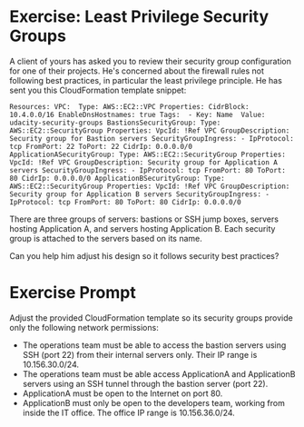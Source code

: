 # Exercise: Least Privilege Security Groups
A client of yours has asked you to review their security group configuration for one of their projects. He's concerned about the firewall rules not following best practices, in particular the least privilege principle. He has sent you this CloudFormation template snippet:

`Resources:
  VPC: 
    Type: AWS::EC2::VPC
    Properties:
      CidrBlock: 10.4.0.0/16
      EnableDnsHostnames: true
      Tags: 
      - Key: Name 
        Value: udacity-security-groups
  BastionsSecurityGroup:
    Type: AWS::EC2::SecurityGroup
    Properties:
      VpcId: !Ref VPC
      GroupDescription: Security group for Bastion servers
      SecurityGroupIngress:
      - IpProtocol: tcp
        FromPort: 22
        ToPort: 22
        CidrIp: 0.0.0.0/0
  ApplicationASecurityGroup:
    Type: AWS::EC2::SecurityGroup
    Properties:
      VpcId: !Ref VPC
      GroupDescription: Security group for Application A servers
      SecurityGroupIngress:
      - IpProtocol: tcp
        FromPort: 80
        ToPort: 80
        CidrIp: 0.0.0.0/0
  ApplicationBSecurityGroup:
    Type: AWS::EC2::SecurityGroup
    Properties:
      VpcId: !Ref VPC
      GroupDescription: Security group for Application B servers
      SecurityGroupIngress:
      - IpProtocol: tcp
        FromPort: 80
        ToPort: 80
        CidrIp: 0.0.0.0/0`

There are three groups of servers: bastions or SSH jump boxes, servers hosting Application A, and servers hosting Application B. Each security group is attached to the servers based on its name.

Can you help him adjust his design so it follows security best practices?

# Exercise Prompt
Adjust the provided CloudFormation template so its security groups provide only the following network permissions:

- The operations team must be able to access the bastion servers using SSH (port 22) from their internal servers only. Their IP range is 10.156.30.0/24.
- The operations team must be able access ApplicationA and ApplicationB servers using an SSH tunnel through the bastion server (port 22).
- ApplicationA must be open to the Internet on port 80.
- ApplicationB must only be open to the developers team, working from inside the IT office. The office IP range is 10.156.36.0/24.